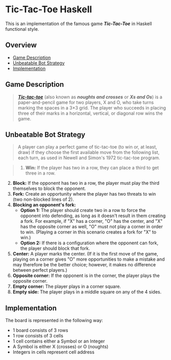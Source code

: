 # Tic-Tac-Toe Haskell

This is an implementation of the famous game ***Tic-Tac-Toe*** in Haskell functional style.

## Overview
* [Game Description](#game-description)
* [Unbeatable Bot Strategy](#unbeatable-bot-strategy)
* [Implementation](#implementation)

## Game Description
> ***[Tic-tac-toe](https://en.wikipedia.org/wiki/Tic-tac-toe)*** (also known as ***noughts and crosses*** or ***Xs and Os***) is a paper-and-pencil game for two players, X and O, who take turns marking the spaces in a 3×3 grid. The player who succeeds in placing three of their marks in a horizontal, vertical, or diagonal row wins the game.

## Unbeatable Bot Strategy
> A player can play a perfect game of tic-tac-toe (to win or, at least, draw) if they choose the first available move from the following list, each turn, as used in Newell and Simon's 1972 tic-tac-toe program.

> 1. **Win:** If the player has two in a row, they can place a third to get three in a row.
2. **Block:** If the opponent has two in a row, the player must play the third themselves to block the opponent.
3. **Fork:** Create an opportunity where the player has two threats to win (two non-blocked lines of 2).
4. **Blocking an opponent's fork:**
   * **Option 1:** The player should create two in a row to force the opponent into defending, as long as it doesn't result in them creating a fork. For example, if "X" has a corner, "O" has the center, and "X" has the opposite corner as well, "O" must not play a corner in order to win. (Playing a corner in this scenario creates a fork for "X" to win.)
   * **Option 2:** If there is a configuration where the opponent can fork, the player should block that fork.
5. **Center:** A player marks the center. (If it is the first move of the game, playing on a corner gives "O" more opportunities to make a mistake and may therefore be the better choice; however, it makes no difference between perfect players.)
6. **Opposite corner:** If the opponent is in the corner, the player plays the opposite corner.
7. **Empty corner:** The player plays in a corner square.
8. **Empty side:** The player plays in a middle square on any of the 4 sides.

## Implementation
The board is represented in the following way:
* 1 board consists of 3 rows
* 1 row consists of 3 cells
* 1 cell contains either a Symbol or an Integer
* A Symbol is either X (crosses) or O (noughts)
* Integers in cells represent cell address

